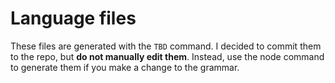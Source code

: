 # Language files

These files are generated with the `TBD` command. I decided to commit them to the repo, but **do not manually edit them**. Instead, use the node command to generate them if you make a change to the grammar.